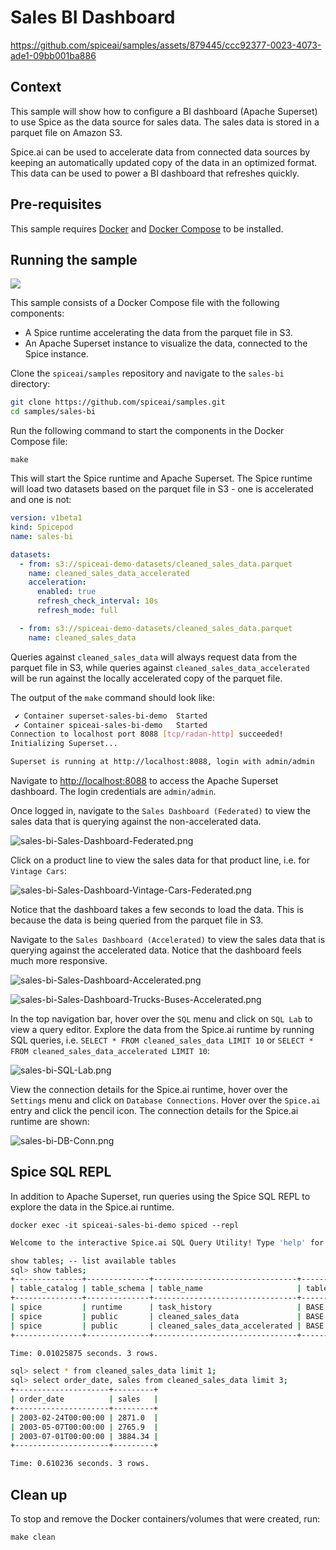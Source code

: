 # Sales BI Dashboard

https://github.com/spiceai/samples/assets/879445/ccc92377-0023-4073-ade1-09bb001ba886

## Context

This sample will show how to configure a BI dashboard (Apache Superset) to use Spice as the data source for sales data. The sales data is stored in a parquet file on Amazon S3.

Spice.ai can be used to accelerate data from connected data sources by keeping an automatically updated copy of the data in an optimized format. This data can be used to power a BI dashboard that refreshes quickly.

## Pre-requisites

This sample requires [Docker](https://www.docker.com/) and [Docker Compose](https://docs.docker.com/compose/) to be installed.

## Running the sample

![](https://imagedelivery.net/HyTs22ttunfIlvyd6vumhQ/2c99263b-23a2-454f-9fdc-a9cfd67f8d00/public)

This sample consists of a Docker Compose file with the following components:
- A Spice runtime accelerating the data from the parquet file in S3.
- An Apache Superset instance to visualize the data, connected to the Spice instance.

Clone the `spiceai/samples` repository and navigate to the `sales-bi` directory:

```bash
git clone https://github.com/spiceai/samples.git
cd samples/sales-bi
```

Run the following command to start the components in the Docker Compose file:

`make`

This will start the Spice runtime and Apache Superset. The Spice runtime will load two datasets based on the parquet file in S3 - one is accelerated and one is not:

```yaml
version: v1beta1
kind: Spicepod
name: sales-bi

datasets:
  - from: s3://spiceai-demo-datasets/cleaned_sales_data.parquet
    name: cleaned_sales_data_accelerated
    acceleration:
      enabled: true
      refresh_check_interval: 10s
      refresh_mode: full

  - from: s3://spiceai-demo-datasets/cleaned_sales_data.parquet
    name: cleaned_sales_data
```

Queries against `cleaned_sales_data` will always request data from the parquet file in S3, while queries against `cleaned_sales_data_accelerated` will be run against the locally accelerated copy of the parquet file.

The output of the `make` command should look like:

```bash
 ✔ Container superset-sales-bi-demo  Started                                                                                                                                           0.0s
 ✔ Container spiceai-sales-bi-demo   Started                                                                                                                                           0.0s
Connection to localhost port 8088 [tcp/radan-http] succeeded!
Initializing Superset...

Superset is running at http://localhost:8088, login with admin/admin
```

Navigate to [http://localhost:8088](http://localhost:8088) to access the Apache Superset dashboard. The login credentials are `admin/admin`.

Once logged in, navigate to the `Sales Dashboard (Federated)` to view the sales data that is querying against the non-accelerated data.

![sales-bi-Sales-Dashboard-Federated.png](https://imagedelivery.net/HyTs22ttunfIlvyd6vumhQ/0c48f466-cbcc-4672-9df0-e165f90df200/public)

Click on a product line to view the sales data for that product line, i.e. for `Vintage Cars`:

![sales-bi-Sales-Dashboard-Vintage-Cars-Federated.png](https://imagedelivery.net/HyTs22ttunfIlvyd6vumhQ/a580d789-ec8c-445d-0a17-1ead27e85000/public)

Notice that the dashboard takes a few seconds to load the data. This is because the data is being queried from the parquet file in S3.

Navigate to the `Sales Dashboard (Accelerated)` to view the sales data that is querying against the accelerated data. Notice that the dashboard feels much more responsive.

![sales-bi-Sales-Dashboard-Accelerated.png](https://imagedelivery.net/HyTs22ttunfIlvyd6vumhQ/3735c62c-e69a-4aba-5399-5b09a87dbe00/public)

![sales-bi-Sales-Dashboard-Trucks-Buses-Accelerated.png](https://imagedelivery.net/HyTs22ttunfIlvyd6vumhQ/d0d0c14e-d281-46ac-de3c-e5e16a8e0200/public)

In the top navigation bar, hover over the `SQL` menu and click on `SQL Lab` to view a query editor. Explore the data from the Spice.ai runtime by running SQL queries, i.e. `SELECT * FROM cleaned_sales_data LIMIT 10` or `SELECT * FROM cleaned_sales_data_accelerated LIMIT 10`:

![sales-bi-SQL-Lab.png](https://imagedelivery.net/HyTs22ttunfIlvyd6vumhQ/c90376cf-d56e-49a7-09f1-a1e53979b500/public)

View the connection details for the Spice.ai runtime, hover over the `Settings` menu and click on `Database Connections`. Hover over the `Spice.ai` entry and click the pencil icon. The connection details for the Spice.ai runtime are shown:

![sales-bi-DB-Conn.png](https://imagedelivery.net/HyTs22ttunfIlvyd6vumhQ/6ba7b08c-fa78-4613-646d-c07d9cd4ab00/public)

## Spice SQL REPL
In addition to Apache Superset, run queries using the Spice SQL REPL to explore the data in the Spice.ai runtime.

`docker exec -it spiceai-sales-bi-demo spiced --repl`

```bash
Welcome to the interactive Spice.ai SQL Query Utility! Type 'help' for help.

show tables; -- list available tables
sql> show tables;
+---------------+--------------+--------------------------------+------------+
| table_catalog | table_schema | table_name                     | table_type |
+---------------+--------------+--------------------------------+------------+
| spice         | runtime      | task_history                   | BASE TABLE |
| spice         | public       | cleaned_sales_data             | BASE TABLE |
| spice         | public       | cleaned_sales_data_accelerated | BASE TABLE |
+---------------+--------------+--------------------------------+------------+

Time: 0.01025875 seconds. 3 rows.

sql> select * from cleaned_sales_data limit 1;
sql> select order_date, sales from cleaned_sales_data limit 3;
+---------------------+---------+
| order_date          | sales   |
+---------------------+---------+
| 2003-02-24T00:00:00 | 2871.0  |
| 2003-05-07T00:00:00 | 2765.9  |
| 2003-07-01T00:00:00 | 3884.34 |
+---------------------+---------+

Time: 0.610236 seconds. 3 rows.
```

## Clean up

To stop and remove the Docker containers/volumes that were created, run:

`make clean`
